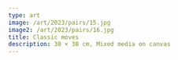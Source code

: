 ```yaml
---
type: art
image: /art/2023/pairs/15.jpg
image2: /art/2023/pairs/16.jpg
title: Classic moves
description: 30 × 30 cm, Mixed media on canvas
---
```


